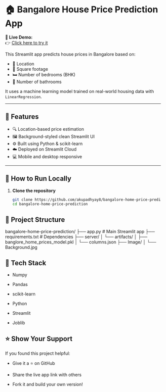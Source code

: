# 🏠 Bangalore House Price Prediction App

**🔗 Live Demo:**  
👉 [Click here to try it](https://bangalore-home-price-prediction-ny8grrecadkpdpqqvas6xb.streamlit.app/)

This Streamlit app predicts house prices in Bangalore based on:
- 📍 Location
- 📐 Square footage
- 🛏️ Number of bedrooms (BHK)
- 🚿 Number of bathrooms

It uses a machine learning model trained on real-world housing data with `LinearRegression`.

---

## 📌 Features

- 🔍 Location-based price estimation
- 🖼️ Background-styled clean Streamlit UI
- ⚙️ Built using Python & scikit-learn
- ☁️ Deployed on Streamlit Cloud
- 💻 Mobile and desktop responsive

---

## 🚀 How to Run Locally

1. **Clone the repository**
   ```bash
   git clone https://github.com/akupadhyay8/bangalore-home-price-prediction.git
   cd bangalore-home-price-prediction

## 📁 Project Structure

bangalore-home-price-prediction/
├── app.py                     # Main Streamlit app
├── requirements.txt           # Dependencies
├── server/
│   └── artifacts/
│       ├── banglore_home_prices_model.pkl
│       └── columns.json
├── Image/
│   └── Background.jpg


## 🧠 Tech Stack

- Numpy

- Pandas

- scikit-learn

- Python

- Streamlit

- Joblib


## ⭐️ Show Your Support
If you found this project helpful:

- Give it a ⭐ on GitHub

- Share the live app link with others

- Fork it and build your own version!
